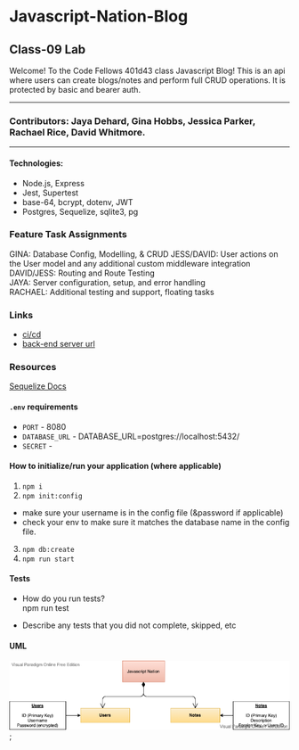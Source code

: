 # Javascript-Nation-Blog
## Class-09 Lab

Welcome! To the Code Fellows 401d43 class Javascript Blog! This is an api where users can create blogs/notes and perform full CRUD operations. It is protected by basic and bearer auth.

-------------------------------------------------------

### Contributors: Jaya Dehard, Gina Hobbs, Jessica Parker, Rachael Rice, David Whitmore.

-------------------------------------------------------
    
#### Technologies:
  - Node.js, Express
  - Jest, Supertest
  - base-64, bcrypt, dotenv, JWT
  - Postgres, Sequelize, sqlite3, pg


### Feature Task Assignments
GINA: Database Config, Modelling, & CRUD
JESS/DAVID: User actions on the User model and any additional custom middleware integration  
DAVID/JESS: Routing and Route Testing  
JAYA: Server configuration, setup, and error handling  
RACHAEL: Additional testing and support, floating tasks  

### Links 
- [ci/cd](https://github.com/Javascript-Code-Fellowship/Javascript-Nation-Blog/actions)
- [back-end server url](https://javascript-nation-blog.herokuapp.com/)

### Resources
[Sequelize Docs](https://sequelize.org/master/manual/assocs.html)

#### `.env` requirements
- `PORT` - 8080
- `DATABASE_URL` - DATABASE_URL=postgres://localhost:5432/
- `SECRET` - 

#### How to initialize/run your application (where applicable)

1. `npm i`
2. `npm init:config`
  - make sure your username is in the config file (&password if applicable)
  - check your env to make sure it matches the database name in the config file.
3. `npm db:create`
4. `npm run start`

#### Tests

- How do you run tests?  
  npm run test

- Describe any tests that you did not complete, skipped, etc

#### UML

![Javascript-Nation UML Diagram](./assets/UML.png);
